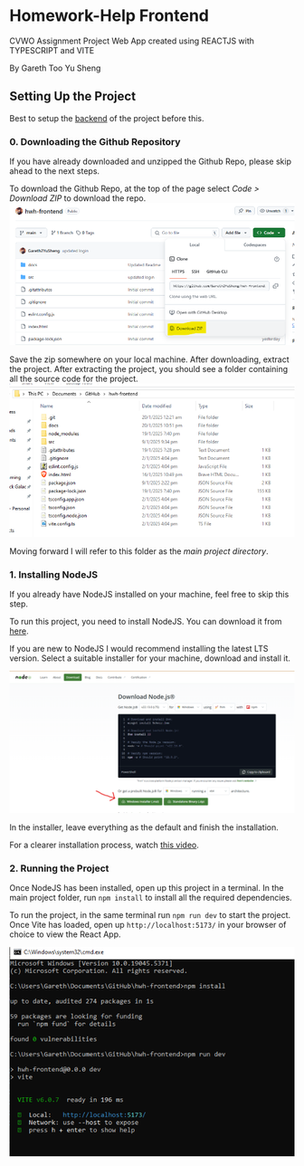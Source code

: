 # Homework-Help Frontend

CVWO Assignment Project
Web App created using REACTJS with TYPESCRIPT and VITE

By Gareth Too Yu Sheng

## Setting Up the Project

Best to setup the [backend](https://github.com/Gareth2YuSheng/hwh-backend) of the project before this.

### 0. Downloading the Github Repository

If you have already downloaded and unzipped the Github Repo, please skip ahead to the next steps.

To download the Github Repo, at the top of the page select _Code > Download ZIP_ to download the repo.
![download repo](https://github.com/Gareth2YuSheng/hwh-frontend/blob/main/docs/readmeImages/download_repo.png)

Save the zip somewhere on your local machine. After downloading, extract the project.
After extracting the project, you should see a folder containing all the source code for the project.
![download repo](https://github.com/Gareth2YuSheng/hwh-frontend/blob/main/docs/readmeImages/unzipped_repo.png)

Moving forward I will refer to this folder as the _main project directory_.

### 1. Installing NodeJS

If you already have NodeJS installed on your machine, feel free to skip this step.

To run this project, you need to install NodeJS. You can download it from [here](https://nodejs.org/en/download).

If you are new to NodeJS I would recommend installing the latest LTS version. Select a suitable installer for your
machine, download and install it.

![node download](https://github.com/Gareth2YuSheng/hwh-frontend/blob/main/docs/readmeImages/node_download.png)

In the installer, leave everything as the default and finish the installation.

For a clearer installation process, watch [this video](https://www.youtube.com/watch?v=4FAtFwKVhn0).

### 2. Running the Project

Once NodeJS has been installed, open up this project in a terminal.
In the main project folder, run `npm install` to install all the required dependencies.

To run the project, in the same terminal run `npm run dev` to start the project.
Once Vite has loaded, open up `http://localhost:5173/` in your browser of choice to view the React App.

![node download](https://github.com/Gareth2YuSheng/hwh-frontend/blob/main/docs/readmeImages/npm_run.png)
